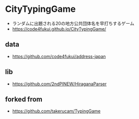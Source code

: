 # CityTypingGame

- ランダムに出題される20の地方公共団体名を早打ちするゲーム
- https://code4fukui.github.io/CityTypingGame/

## data

- https://github.com/code4fukui/address-japan

## lib

- https://github.com/2ndPINEW/HiraganaParser

## forked from

- https://github.com/takerucam/TypingGame
